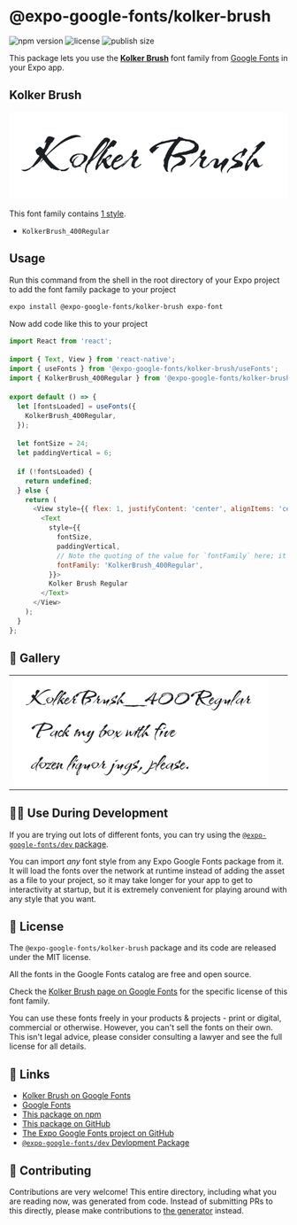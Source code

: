 # @expo-google-fonts/kolker-brush

![npm version](https://flat.badgen.net/npm/v/@expo-google-fonts/kolker-brush)
![license](https://flat.badgen.net/github/license/expo/google-fonts)
![publish size](https://flat.badgen.net/packagephobia/install/@expo-google-fonts/kolker-brush)

This package lets you use the [**Kolker Brush**](https://fonts.google.com/specimen/Kolker+Brush) font family from [Google Fonts](https://fonts.google.com/) in your Expo app.

## Kolker Brush

![Kolker Brush](./font-family.png)

This font family contains [1 style](#-gallery).

- `KolkerBrush_400Regular`

## Usage

Run this command from the shell in the root directory of your Expo project to add the font family package to your project
```sh
expo install @expo-google-fonts/kolker-brush expo-font
```

Now add code like this to your project
```js
import React from 'react';

import { Text, View } from 'react-native';
import { useFonts } from '@expo-google-fonts/kolker-brush/useFonts';
import { KolkerBrush_400Regular } from '@expo-google-fonts/kolker-brush/400Regular';

export default () => {
  let [fontsLoaded] = useFonts({
    KolkerBrush_400Regular,
  });

  let fontSize = 24;
  let paddingVertical = 6;

  if (!fontsLoaded) {
    return undefined;
  } else {
    return (
      <View style={{ flex: 1, justifyContent: 'center', alignItems: 'center' }}>
        <Text
          style={{
            fontSize,
            paddingVertical,
            // Note the quoting of the value for `fontFamily` here; it expects a string!
            fontFamily: 'KolkerBrush_400Regular',
          }}>
          Kolker Brush Regular
        </Text>
      </View>
    );
  }
};

```

## 🔡 Gallery


||||
|-|-|-|
|![KolkerBrush_400Regular](.//400Regular/KolkerBrush_400Regular.ttf.png)||||


## 👩‍💻 Use During Development

If you are trying out lots of different fonts, you can try using the [`@expo-google-fonts/dev` package](https://github.com/expo/google-fonts/tree/master/font-packages/dev#readme).

You can import *any* font style from any Expo Google Fonts package from it. It will load the fonts
over the network at runtime instead of adding the asset as a file to your project, so it may take longer
for your app to get to interactivity at startup, but it is extremely convenient
for playing around with any style that you want.

## 📖 License

The `@expo-google-fonts/kolker-brush` package and its code are released under the MIT license.

All the fonts in the Google Fonts catalog are free and open source.

Check the [Kolker Brush page on Google Fonts](https://fonts.google.com/specimen/Kolker+Brush) for the specific license of this font family.

You can use these fonts freely in your products & projects - print or digital, commercial or otherwise. However, you can't sell the fonts on their own. This isn't legal advice, please consider consulting a lawyer and see the full license for all details.

## 🔗 Links

- [Kolker Brush on Google Fonts](https://fonts.google.com/specimen/Kolker+Brush)
- [Google Fonts](https://fonts.google.com/)
- [This package on npm](https://www.npmjs.com/package/@expo-google-fonts/kolker-brush)
- [This package on GitHub](https://github.com/expo/google-fonts/tree/master/font-packages/kolker-brush)
- [The Expo Google Fonts project on GitHub](https://github.com/expo/google-fonts)
- [`@expo-google-fonts/dev` Devlopment Package](https://github.com/expo/google-fonts/tree/master/font-packages/dev)

## 🤝 Contributing

Contributions are very welcome! This entire directory, including what you are reading now, was generated from code. Instead of submitting PRs to this directly, please make contributions to [the generator](https://github.com/expo/google-fonts/tree/master/packages/generator) instead.
